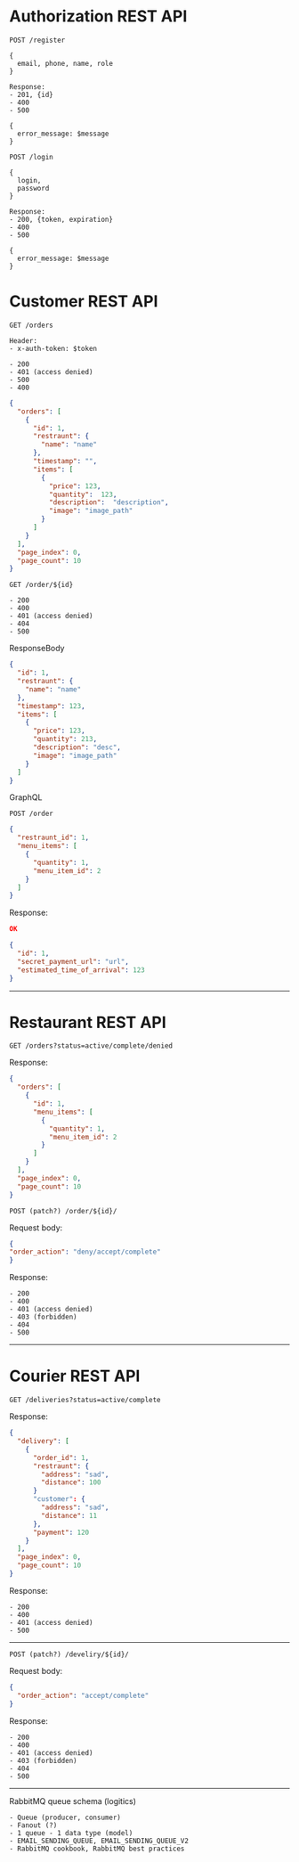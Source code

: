 # Authorization REST API

```http request
POST /register

{
  email, phone, name, role
}

Response:
- 201, {id}
- 400
- 500

{
  error_message: $message
}
```

```http request
POST /login

{
  login,
  password
}

Response:
- 200, {token, expiration}
- 400
- 500

{
  error_message: $message
}
```

# Customer REST API

```http request
GET /orders
```

```
Header:
- x-auth-token: $token

- 200
- 401 (access denied)
- 500
- 400
```

```json
{
  "orders": [
    {
      "id": 1,
      "restraunt": {
        "name": "name"
      },
      "timestamp": "",
      "items": [
        {
          "price": 123,
          "quantity":  123,
          "description":  "description",
          "image": "image_path"
        }
      ]
    }
  ],
  "page_index": 0,
  "page_count": 10
}
```

```http request
GET /order/${id}
```
```status code
- 200
- 400
- 401 (access denied)
- 404
- 500
```

ResponseBody

```json
{
  "id": 1,
  "restraunt": {
    "name": "name"
  },
  "timestamp": 123,
  "items": [
    {
      "price": 123,
      "quantity": 213,
      "description": "desc",
      "image": "image_path"
    }
  ]
}
```

GraphQL
```http request
POST /order
```

```json
{
  "restraunt_id": 1,
  "menu_items": [
    {
      "quantity": 1,
      "menu_item_id": 2
    }
  ]
}
```
Response:

```json
OK

{
  "id": 1,
  "secret_payment_url": "url",
  "estimated_time_of_arrival": 123
}
```

---

# Restaurant REST API

```http request
GET /orders?status=active/complete/denied
```
Response:

```json
{
  "orders": [
    {
      "id": 1,
      "menu_items": [
        {
          "quantity": 1,
          "menu_item_id": 2
        }
      ]
    }
  ],
  "page_index": 0,
  "page_count": 10
}
```

```http request
POST (patch?) /order/${id}/
```

Request body:
```json
{
"order_action": "deny/accept/complete"
}
```
Response:

```
- 200
- 400
- 401 (access denied)
- 403 (forbidden)
- 404
- 500
```

---

# Courier REST API

```http request
GET /deliveries?status=active/complete
```

Response:

```json
{
  "delivery": [
    {
      "order_id": 1,
      "restraunt": {
        "address": "sad",
        "distance": 100
      }
      "customer": {
        "address": "sad",
        "distance": 11
      },
      "payment": 120
    }
  ],
  "page_index": 0,
  "page_count": 10
}
```

Response:
```
- 200
- 400
- 401 (access denied)
- 500
```
---

```http request
POST (patch?) /develiry/${id}/
```

Request body:
```json
{
  "order_action": "accept/complete"
}
```
Response:

```
- 200
- 400
- 401 (access denied)
- 403 (forbidden)
- 404
- 500
```

---

RabbitMQ queue schema (logitics)
```
- Queue (producer, consumer)
- Fanout (?)
- 1 queue - 1 data type (model)
- EMAIL_SENDING_QUEUE, EMAIL_SENDING_QUEUE_V2
- RabbitMQ cookbook, RabbitMQ best practices
```
